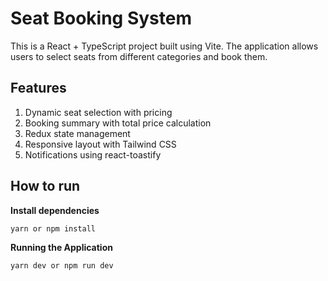 # Seat Booking System

This is a React + TypeScript project built using Vite. The application allows users to select seats from different categories and book them.

## Features
1. Dynamic seat selection with pricing
2. Booking summary with total price calculation
3. Redux state management
4. Responsive layout with Tailwind CSS
5. Notifications using react-toastify

## How to run
**Install dependencies**
```bash
yarn or npm install
```

**Running the Application**
```bash
yarn dev or npm run dev
```